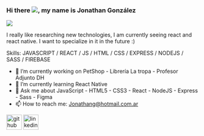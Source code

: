 ### Hi there ![](<img src="https://c.tenor.com/yWSRmymbuBkAAAAC/waving-hi.gif" width="40"/>),  my name is Jonathan González
![](https://i.ibb.co/Xt7DcHK/banner.png)

I really like researching new technologies, I am currently seeing react and react native. I want to specialize in it in the future :)

Skills: JAVASCRIPT / REACT / JS / HTML / CSS / EXPRESS / NODEJS / SASS / FIREBASE

- 🔭 I’m currently working on PetShop - Librería La tropa - Profesor Adjunto DH 
- 🌱 I’m currently learning React Native 
- 💬 Ask me about JavaScript - HTML5 - CSS3 - React - NodeJS - Express - Sass - Figma 
- 📫 How to reach me: Jonathang@hotmail.com.ar 


[<img src='https://cdn.jsdelivr.net/npm/simple-icons@3.0.1/icons/github.svg' alt='github' height='40'>](https://github.com/JonathanAGonzalez)  [<img src='https://cdn.jsdelivr.net/npm/simple-icons@3.0.1/icons/linkedin.svg' alt='linkedin' height='40'>](https://www.linkedin.com/in/jonathanantoniogonzalez//)  

